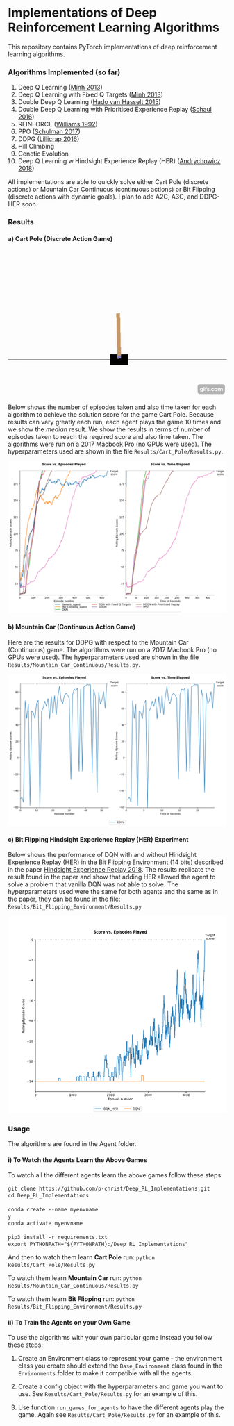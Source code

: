 
# Implementations of Deep Reinforcement Learning Algorithms

This repository contains PyTorch implementations of deep reinforcement learning algorithms. 


### **Algorithms Implemented (so far)** 



1. Deep Q Learning ([Minh 2013](https://arxiv.org/pdf/1312.5602.pdf))  
1. Deep Q Learning with Fixed Q Targets ([Minh 2013](https://arxiv.org/pdf/1312.5602.pdf))
1. Double Deep Q Learning ([Hado van Hasselt 2015](https://arxiv.org/pdf/1509.06461.pdf))
1. Double Deep Q Learning with Prioritised Experience Replay ([Schaul 2016](https://arxiv.org/pdf/1511.05952.pdf))
1. REINFORCE ([Williams 1992](http://www-anw.cs.umass.edu/~barto/courses/cs687/williams92simple.pdf))
1. PPO ([Schulman 2017](https://openai-public.s3-us-west-2.amazonaws.com/blog/2017-07/ppo/ppo-arxiv.pdf))
1. DDPG ([Lillicrap 2016](https://arxiv.org/pdf/1509.02971.pdf)) 
1. Hill Climbing
1. Genetic Evolution
1. Deep Q Learning w Hindsight Experience Replay (HER) ([Andrychowicz 2018](https://arxiv.org/pdf/1707.01495.pdf)) 

All implementations are able to quickly solve either Cart Pole (discrete actions) or Mountain Car Continuous (continuous actions) 
or Bit Flipping (discrete actions with dynamic goals). I plan to add A2C, A3C, and DDPG-HER soon.


### **Results**

#### a) Cart Pole (Discrete Action Game)

![example](Environments/Animation_Gifs/Cart_Pole.gif)

Below shows the number of episodes taken and also time taken for each algorithm to achieve the solution score for the game Cart Pole. Because results can vary greatly each run, each agent plays the game 10 times and we show the *median* result. 
We show the results in terms of number of episodes taken to reach the required score
and also time taken. The algorithms were run on a 2017 Macbook Pro (no GPUs were used). The hyperparameters used are shown in the file `Results/Cart_Pole/Results.py`.   
 
![Cart Pole Results](Results/Cart_Pole/Results_Graph.png)


#### b) Mountain Car (Continuous Action Game)
  
Here are the results for DDPG with respect to the Mountain Car (Continuous) game. The algorithms were run on a 2017 Macbook Pro (no GPUs were used). The hyperparameters used are shown in the file `Results/Mountain_Car_Continuous/Results.py`.

![Mountain Car Continuous Results](Results/Mountain_Car_Continuous/Results_Graph.png)


#### c) Bit Flipping Hindsight Experience Replay (HER) Experiment

Below shows the performance of DQN with and without Hindsight Experience Replay (HER) in the Bit Flipping Environment (14 bits) described
in the paper [Hindsight Experience Replay 2018](https://arxiv.org/pdf/1707.01495.pdf). The results replicate the result 
found in the paper and show that adding HER allowed the agent to solve a problem that vanilla DQN was not able
 to solve. The hyperparameters used were the same for both agents and the same as in the paper, they can be found in the file: `Results/Bit_Flipping_Environment/Results.py`    

![Bit Flipping Results](Results/Bit_Flipping_Environment/Results_Graph.png)


### Usage ###

The algorithms are found in the Agent folder. 

#### i) To Watch the Agents Learn the Above Games  

To watch all the different agents learn the above games follow these steps:

```commandline
git clone https://github.com/p-christ/Deep_RL_Implementations.git
cd Deep_RL_Implementations

conda create --name myenvname
y
conda activate myenvname

pip3 install -r requirements.txt
export PYTHONPATH="${PYTHONPATH}:/Deep_RL_Implementations"
``` 

And then to watch them learn **Cart Pole** run:
`python Results/Cart_Pole/Results.py`

To watch them learn **Mountain Car** run: `python Results/Mountain_Car_Continuous/Results.py`

To watch them learn **Bit Flipping** run: `python Results/Bit_Flipping_Environment/Results.py`

#### ii) To Train the Agents on your Own Game  

To use the algorithms with your own particular game instead you follow these steps:
 
1. Create an Environment class to represent your game - the environment class you create should extend the `Base_Environment` class found in the `Environments` folder to make 
it compatible with all the agents.  

2. Create a config object with the hyperparameters and game you want to use. See `Results/Cart_Pole/Results.py` for an example of this.
3. Use function `run_games_for_agents` to have the different agents play the game. Again see `Results/Cart_Pole/Results.py` for an example of this.
